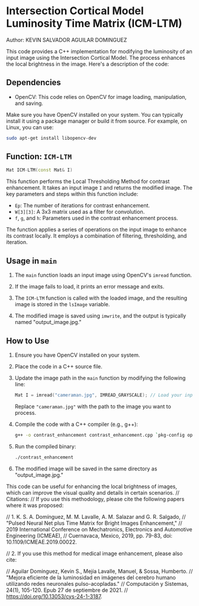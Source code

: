 # Intersection Cortical Model Luminosity Time Matrix (ICM-LTM)
Author: KEVIN SALVADOR AGUILAR DOMINGUEZ

This code provides a C++ implementation for modifying the luminosity of an input image using the Intersection Cortical Model. The process enhances the local brightness in the image. Here's a description of the code:

## Dependencies
- OpenCV: This code relies on OpenCV for image loading, manipulation, and saving.

Make sure you have OpenCV installed on your system. You can typically install it using a package manager or build it from source. For example, on Linux, you can use:

```bash
sudo apt-get install libopencv-dev
```

## Function: `ICM-LTM`

```cpp
Mat ICM-LTM(const Mat& I)
```

This function performs the Local Thresholding Method for contrast enhancement. It takes an input image `I` and returns the modified image. The key parameters and steps within this function include:

- `Ep`: The number of iterations for contrast enhancement.
- `W[3][3]`: A 3x3 matrix used as a filter for convolution.
- `f`, `g`, and `h`: Parameters used in the contrast enhancement process.

The function applies a series of operations on the input image to enhance its contrast locally. It employs a combination of filtering, thresholding, and iteration.

## Usage in `main`

1. The `main` function loads an input image using OpenCV's `imread` function.

2. If the image fails to load, it prints an error message and exits.

3. The `ICM-LTM` function is called with the loaded image, and the resulting image is stored in the `lsImage` variable.

4. The modified image is saved using `imwrite`, and the output is typically named "output_image.jpg."

## How to Use

1. Ensure you have OpenCV installed on your system.

2. Place the code in a C++ source file.

3. Update the image path in the `main` function by modifying the following line:

   ```cpp
   Mat I = imread("cameraman.jpg", IMREAD_GRAYSCALE); // Load your input image here
   ```

   Replace `"cameraman.jpg"` with the path to the image you want to process.

4. Compile the code with a C++ compiler (e.g., g++):

   ```bash
   g++ -o contrast_enhancement contrast_enhancement.cpp `pkg-config opencv --cflags --libs`
   ```

5. Run the compiled binary:

   ```bash
   ./contrast_enhancement
   ```

6. The modified image will be saved in the same directory as "output_image.jpg."

This code can be useful for enhancing the local brightness of images, which can improve the visual quality and details in certain scenarios.
// Citations:
// If you use this methodology, please cite the following papers where it was proposed:

// 1. K. S. A. Domínguez, M. M. Lavalle, A. M. Salazar and G. R. Salgado,
//    "Pulsed Neural Net plus Time Matrix for Bright Images Enhancement,"
//    2019 International Conference on Mechatronics, Electronics and Automotive Engineering (ICMEAE),
//    Cuernavaca, Mexico, 2019, pp. 79-83, doi: 10.1109/ICMEAE.2019.00022.

// 2. If you use this method for medical image enhancement, please also cite:

//    Aguilar Domínguez, Kevin S., Mejía Lavalle, Manuel, & Sossa, Humberto.
//    "Mejora eficiente de la luminosidad en imágenes del cerebro humano utilizando redes neuronales pulso-acopladas."
//    Computación y Sistemas, 24(1), 105-120. Epub 27 de septiembre de 2021.
//    https://doi.org/10.13053/cys-24-1-3187.
